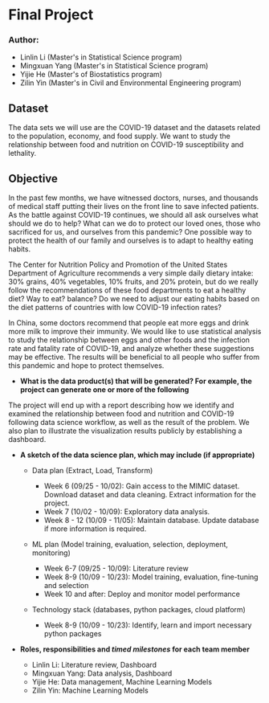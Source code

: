 # Final Project

### Author: 
- Linlin Li (Master's in Statistical Science program)
- Mingxuan Yang (Master's in Statistical Science program)
- Yijie He (Master's of Biostatistics program)
- Zilin Yin (Master's in Civil and Environmental Engineering program)

## Dataset

The data sets we will use are the COVID-19 dataset and the datasets related to the population, economy, and food supply. We want to study the relationship between food and nutrition on COVID-19 susceptibility and lethality.

## Objective
In the past few months, we have witnessed doctors, nurses, and thousands of medical staff putting their lives on the front line to save infected patients. As the battle against COVID-19 continues, we should all ask ourselves what should we do to help? What can we do to protect our loved ones, those who sacrificed for us, and ourselves from this pandemic? One possible way to protect the health of our family and ourselves is to adapt to healthy eating habits.

The Center for Nutrition Policy and Promotion of the United States Department of Agriculture recommends a very simple daily dietary intake: 30% grains, 40% vegetables, 10% fruits, and 20% protein, but do we really follow the recommendations of these food departments to eat a healthy diet? Way to eat? balance? Do we need to adjust our eating habits based on the diet patterns of countries with low COVID-19 infection rates?

In China, some doctors recommend that people eat more eggs and drink more milk to improve their immunity. We would like to use statistical analysis to study the relationship between eggs and other foods and the infection rate and fatality rate of COVID-19, and analyze whether these suggestions may be effective. The results will be beneficial to all people who suffer from this pandemic and hope to protect themselves.

- **What is the data product(s) that will be generated? For example, the project can generate one or more of the following**

The project will end up with a report describing how we identify and examined the relationship between food and nutrition and COVID-19 following data science workflow, as well as the result of the problem. We also plan to illustrate the visualization results publicly by establishing a dashboard.

- **A sketch of the data science plan, which may include (if appropriate)**
    - Data plan (Extract, Load, Transform)
    
      - Week 6 (09/25 - 10/02): Gain access to the MIMIC dataset. Download dataset and data cleaning. Extract information for the project.  
      - Week 7 (10/02 - 10/09): Exploratory data analysis.  
      - Week 8 - 12 (10/09 - 11/05): Maintain database. Update database if more information is required.
    
    - ML plan (Model training, evaluation, selection, deployment, monitoring)
    
      - Week 6-7 (09/25 - 10/09): Literature review  
      - Week 8-9 (10/09 - 10/23): Model training, evaluation, fine-tuning and selection  
      - Week 10 and after: Deploy and monitor model performance

    - Technology stack (databases, python packages, cloud platform)
    
      - Week 8-9 (10/09 - 10/23): Identify, learn and import necessary python packages
    
- **Roles, responsibilities and *timed milestones* for each team member**
    
    - Linlin Li: Literature review, Dashboard
    - Mingxuan Yang: Data analysis, Dashboard
    - Yijie He: Data management, Machine Learning Models
    - Zilin Yin: Machine Learning Models
